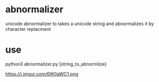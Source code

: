 # abnormalizer
 unicode abnormalizer to takes a unicode string and abnormalizes it by character replacment

# use

python3 abnormalizer.py [string_to_abnormlize}


https://i.imgur.com/6W0aWC1.png